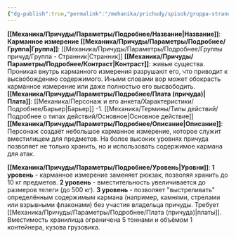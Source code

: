 ```yaml
---
{"dg-publish":true,"permalink":"/mehanika/prichudy/spisok/gruppa-strannik/karmannoe-izmerenie/"}
---
```


**[[Механика/Причуды/Параметры/Подробнее/Название\|Название]]**: **Карманное измерение**
**[[Механика/Причуды/Параметры/Подробнее/Группа\|Группа]]**: [[Механика/Причуды/Параметры/Подробнее/Группы причуд/Группа - Странник\|Странник]] 
**[[Механика/Причуды/Параметры/Подробнее/Контраст\|Контраст]]**: живые существа. Проникая внутрь карманного измерения разрушают его, что приводит к высвобождению содержимого. Иными словами вор может обокрасть карманное измерение или даже полностью его высвободить.
**[[Механика/Причуды/Параметры/Подробнее/Плата (причуда)\|Плата]]**: [[Механика/Персонаж и его анкета/Характеристики/Подробнее/Барьер\|Барьер]] -1. [[Механика/Термины/Типы действий/Подробнее о типах действий/Основное\|Основное действие]]
**[[Механика/Причуды/Параметры/Подробнее/Описание\|Описание]]**: Персонаж создаёт небольшое карманное измерение, которое служит вместилищем для предметов. На более высоких уровнях причуда позволяет не только хранить, но и использовать содержимое кармана для атак.

**[[Механика/Причуды/Параметры/Подробнее/Уровень\|Уровни]]**:
**1 уровень** - карманное измерение заменяет рюкзак, позволяя хранить до 10 кг предметов.
**2 уровень** - вместительность увеличивается до размеров телеги (до 500 кг).
**3 уровень** - позволяет "выстреливать" определённым содержимым кармана (например, камнями, стрелами или взрывными флаконами) без участия владельца причуды. Требует [[Механика/Причуды/Параметры/Подробнее/Плата (причуда)\|платы]]. Вместимость хранилища ограничена 5 тоннами и объёмом 1 контейнера, кузова грузовика.